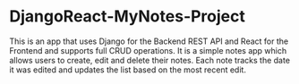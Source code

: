 # DjangoReact-MyNotes-Project

This is an app that uses Django for the Backend REST API and React for the Frontend and supports full CRUD operations. It is a simple notes app which allows users to create, edit and delete their notes. Each note tracks the date it was edited and updates the list based on the most recent edit.
